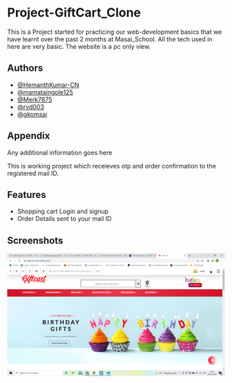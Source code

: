 
# Project-GiftCart_Clone
This is a Project started for practicing our web-development basics that we have learnt over the past 
2 months at Masai_School. All the tech used in here are very basic.
The website is a pc only view.




## Authors

- [@HemanthKumar-CN](https://github.com/HemanthKumar-CN)
- [@mamataingole125](https://github.com/mamataingole125)
- [@Merk7875](https://github.com/Merk7875)
- [@rvd003](https://github.com/rvd003)
- [@gkomsai](https://github.com/gkomsai)


## Appendix

Any additional information goes here

This is working project which receieves otp and order confirmation to the registered mail ID.
## Features

- Shopping cart Login and signup
- Order Details sent to your mail ID


## Screenshots

![App Screenshot](screen.png)

